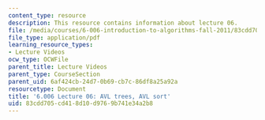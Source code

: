 ```yaml
---
content_type: resource
description: This resource contains information about lecture 06.
file: /media/courses/6-006-introduction-to-algorithms-fall-2011/83cdd705cd418d10d9769b741e34a2b8_MIT6_006F11_lec06.pdf
file_type: application/pdf
learning_resource_types:
- Lecture Videos
ocw_type: OCWFile
parent_title: Lecture Videos
parent_type: CourseSection
parent_uid: 6af424cb-24d7-0b69-cb7c-86df8a25a92a
resourcetype: Document
title: '6.006 Lecture 06: AVL trees, AVL sort'
uid: 83cdd705-cd41-8d10-d976-9b741e34a2b8
---
```

